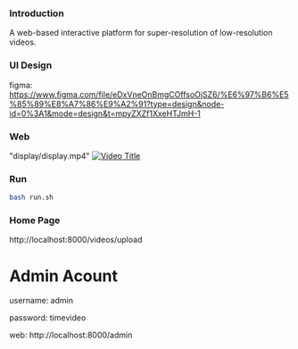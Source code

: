 ### Introduction
A web-based interactive platform for super-resolution of low-resolution videos.

### UI Design

figma: https://www.figma.com/file/eDxVneOnBmgCOffsoOjSZ6/%E6%97%B6%E5%85%89%E8%A7%86%E9%A2%91?type=design&node-id=0%3A1&mode=design&t=mpyZXZf1XxeHTJmH-1

### Web

"display/display.mp4"
[![Video Title](https://img.youtube.com/vi/dhPkKZBGMlM/0.jpg)](https://www.youtube.com/watch?v=dhPkKZBGMlM)

### Run
```sh
bash run.sh
```

### Home Page
http://localhost:8000/videos/upload

# Admin Acount
username: admin

password: timevideo

web: http://localhost:8000/admin
